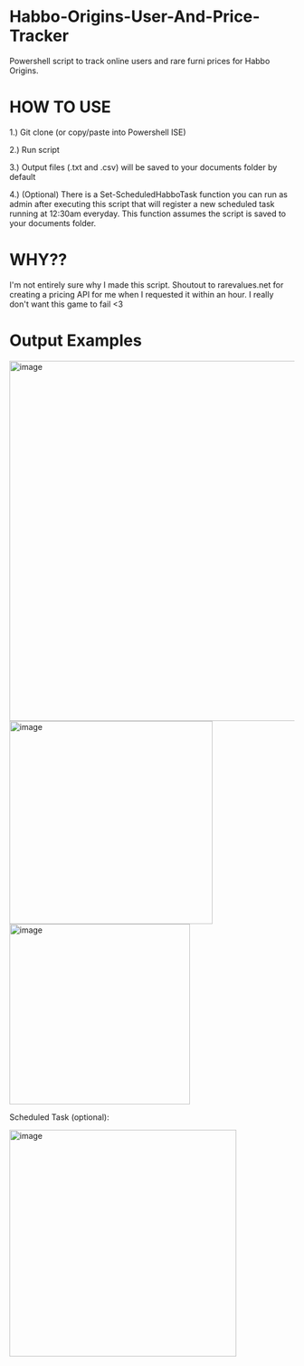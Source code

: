 # Habbo-Origins-User-And-Price-Tracker
Powershell script to track online users and rare furni prices for Habbo Origins.

# HOW TO USE
1.) Git clone (or copy/paste into Powershell ISE)

2.) Run script

3.) Output files (.txt and .csv) will be saved to your documents folder by default

4.) (Optional) There is a Set-ScheduledHabboTask function you can run as admin after executing this script that will register a new scheduled task running at 12:30am everyday. This function assumes the script is saved to your documents folder.

# WHY??
I'm not entirely sure why I made this script. Shoutout to rarevalues.net for creating a pricing API for me when I requested it within an hour. I really don't want this game to fail <3

# Output Examples
<img width="637" alt="image" src="https://github.com/paulpierce34/Habbo-Origins-Online-User-Tracker/assets/33561650/7875f466-26c1-4f83-9f03-0f5d132327ec">

<img width="359" alt="image" src="https://github.com/paulpierce34/Habbo-Origins-Online-User-Tracker/assets/33561650/fb09b825-304f-4ce1-b1f9-c766e4d618a8">


<img width="319" alt="image" src="https://github.com/paulpierce34/Habbo-Origins-Online-User-Tracker/assets/33561650/56bda207-2148-432b-ad5e-533ef272be08">

Scheduled Task (optional):

<img width="401" alt="image" src="https://github.com/paulpierce34/Habbo-Origins-Online-User-Tracker/assets/33561650/fe2e7042-e908-4b12-b741-e22f90bcef72">



